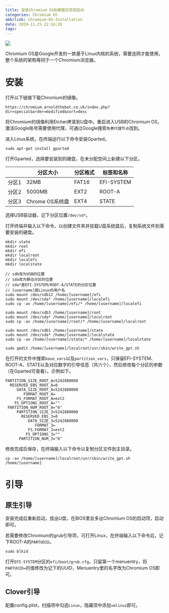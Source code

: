 ```yaml
---
title: 安装Chromium OS到硬盘实现双启动
categories: Chromium OS
abbrlink: Chromium-OS-Installation
date: 2019-11-25 22:24:29
tags:
---
```


![](topic.jpg)

Chromium OS是Google开发的一款基于Linux内核的系统，需要连网才能使用，整个系统的架构等同于一个Chromium浏览器。

<!-- more -->

# 安装

打开以下链接下载Chromium的镜像。

```
https://chromium.arnoldthebat.co.uk/index.php?dir=special&order=modified&sort=desc
```

将Chromium的镜像利用Etcher拷录到U盘中。重启进入USB的Chromium OS，激活Google账号需要使用代理，可通过Google搜索`免费代理节点`找到。

进入Linux系统，在终端运行以下命令安装Gparted。

```
sudo apt-get install gparted
```

打开Gparted，选择要安装到的硬盘，在未分配空间上新建以下分区。

|       |     分区大小    | 分区格式 | 标签和名称 |
|-------|-----------------|----------|------------|
| 分区1 | 32MB            | FAT16    | EFI-SYSTEM |
| 分区2 | 5000MB          | EXT2     | ROOT-A     |
| 分区3 | Chrome OS系统盘 | EXT4     | STATE      |

选择USB驱动器，记下分区位置`/dev/sd*`。

打开终端并输入以下命令，以创建文件夹并挂载U盘系统盘后，复制系统文件到需要安装的硬盘。

```
mkdir state
mkdir root
mkdir efi
mkdir localroot
mkdir localefi
mkdir localstate

// sdb改为USB的位置
// sda改为移动分区的位置
// sda*是EFI-SYSTEM/ROOT-A/STATE的分区位置
// [username]是Linux的用户名
sudo mount /dev/sdb12 /home/[username]/efi
sudo mount /dev/sda* /home/[username]/localefi
sudo cp -av /home/[username]/efi/* /home/[username]/localefi

sudo mount /dev/sdb3 /home/[username]/root
sudo mount /dev/sda* /home/[username]/localroot
sudo cp -av /home/[username]/root/* /home/[username]/localroot

sudo mount /dev/sdb1 /home/[username]/state
sudo mount /dev/sda* /home/[username]/localstate
sudo cp -av /home/[username]/state/* /home/[username]/localstate

sudo gedit /home/[username]/localroot/usr/sbin/write_gpt.sh
```

在打开的文件中搜索`base_vars`以及`partition_vars`，只保留EFI-SYSTEM、ROOT-A、STATE以及对应数字的引导信息（共六个），然后修改每个分区的参数（在Gparted可查看）。示例如下。

```
PARTITION_SIZE_ROOT_A=5242880000
  RESERVED_EBS_ROOT_A=0
     DATA_SIZE_ROOT_A=5242880000
        FORMAT_ROOT_A=
     FS_FORMAT_ROOT_A=ext2
    FS_OPTIONS_ROOT_A=""
 PARTITION_NUM_ROOT_A="6"
     PARTITION_SIZE_3=5242880000
       RESERVED_EBS_3=0
          DATA_SIZE_3=5242880000
             FORMAT_3=
          FS_FORMAT_3=ext2
         FS_OPTIONS_3=""
      PARTITION_NUM_3="6"
```

修改完成后保存，在终端输入以下命令以复制分区文件到主目录。

```
cp -av /home/[username]/localroot/usr/sbin/write_gpt.sh /home/[username]
```

# 引导

## 原生引导

安装完成后重新启动，拔出U盘，在BIOS里会多出Chromium OS的启动项，启动即可。

若需要修改Chromium的grub引导项，可打开Linux，在终端输入以下命令后，记下ROOT-A的`PARTUDID`。

```
sudo blkid
```

打开`EFI-SYSTEM`分区的`efi/boot/grub.cfg`，只留第一个menuentry，将`PARTUUID=`的值修改为记下的UUID，Menuentry里的名字改为Chromium OS即可。

## Clover引导

配置config.plist，扫描项中勾选`Linux`，隐藏项中添加`vmlinuz`即可。
